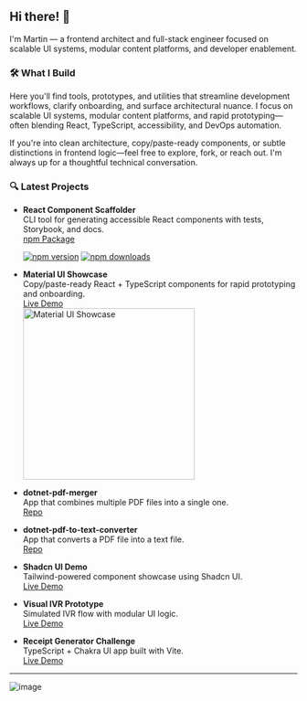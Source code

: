 ## Hi there! 👋

I'm Martin — a frontend architect and full-stack engineer focused on scalable UI systems, modular content platforms, and developer enablement.

### 🛠 What I Build
Here you'll find tools, prototypes, and utilities that streamline development workflows, clarify onboarding, and surface architectural nuance. I focus on scalable UI systems, modular content platforms, and rapid prototyping—often blending React, TypeScript, accessibility, and DevOps automation.

If you're into clean architecture, copy/paste-ready components, or subtle distinctions in frontend logic—feel free to explore, fork, or reach out. I'm always up for a thoughtful technical conversation.

### 🔍 Latest Projects
- **React Component Scaffolder**  
  CLI tool for generating accessible React components with tests, Storybook, and docs.  
  [npm Package](https://www.npmjs.com/package/react-component-scaffolder)
  
  [![npm version](https://img.shields.io/npm/v/react-component-scaffolder.svg)](https://www.npmjs.com/package/react-component-scaffolder)
  [![npm downloads](https://img.shields.io/npm/dm/react-component-scaffolder.svg)](https://www.npmjs.com/package/react-component-scaffolder)

- **Material UI Showcase**  
  Copy/paste-ready React + TypeScript components for rapid prototyping and onboarding.  
  [Live Demo](https://martinmqz.github.io/material-ui-showcase?github=md)  
  [<img width="300" alt="Material UI Showcase" src="https://github.com/user-attachments/assets/26d13b9f-4842-4637-bcc1-90fac4edcc10" />](https://martinmqz.github.io/material-ui-showcase?github=md)

- **dotnet-pdf-merger**  
  App that combines multiple PDF files into a single one.  
  [Repo](https://github.com/martinmqz/dotnet-pdf-merger)

- **dotnet-pdf-to-text-converter**  
  App that converts a PDF file into a text file.  
  [Repo](https://github.com/martinmqz/dotnet-pdf-to-text-converter)

- **Shadcn UI Demo**  
  Tailwind-powered component showcase using Shadcn UI.  
  [Live Demo](https://martinmqz.github.io/shadcn-ui-demo/?github=md)

- **Visual IVR Prototype**  
  Simulated IVR flow with modular UI logic.  
  [Live Demo](https://martinmqz.github.io/visual-ivr-prototype?github=md)

- **Receipt Generator Challenge**  
  TypeScript + Chakra UI app built with Vite.  
  [Live Demo](https://martinmqz.github.io/receipt-generator/?github=md)

---


<!--
**martinmqz/martinmqz** is a ✨ _special_ ✨ repository because its `README.md` (this file) appears on your GitHub profile.

Here are some ideas to get you started:

- 🔭 I’m currently working on ...
- 🌱 I’m currently learning ...
- 👯 I’m looking to collaborate on ...
- 🤔 I’m looking for help with ...
- 💬 Ask me about ...
- 📫 How to reach me: ...
- 😄 Pronouns: ...
- ⚡ Fun fact: ...
-->

![image](https://martinstack.dev/pixel)
